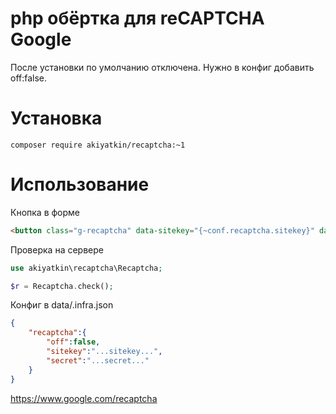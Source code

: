 # php обёртка для reCAPTCHA Google

После установки по умолчанию отключена. Нужно в конфиг добавить off:false.

# Установка

```composer require akiyatkin/recaptcha:~1```

# Использование

Кнопка в форме
```html
<button class="g-recaptcha" data-sitekey="{~conf.recaptcha.sitekey}" data-callback='onSubmit'>Submit</button>

```

Проверка на сервере
```php
use akiyatkin\recaptcha\Recaptcha;

$r = Recaptcha.check();
```

Конфиг в data/.infra.json
```json
{
	"recaptcha":{
		"off":false,
		"sitekey":"...sitekey...",
		"secret":"...secret..."
	}
}
```

https://www.google.com/recaptcha
